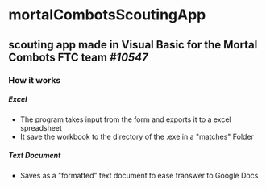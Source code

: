 # mortalCombotsScoutingApp
## scouting app made in Visual Basic for the Mortal Combots FTC team _#10547_

### How it works

##### Excel
 - The program takes input from the form and exports it to a excel spreadsheet
 - It save the workbook to the directory of the .exe in a "matches" Folder

##### Text Document
 - Saves as a "formatted" text document to ease transwer to Google Docs
 
